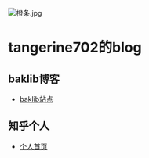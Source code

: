 ![橙条.jpg](https://i.loli.net/2020/09/09/WjhRJnru6L4ez29.jpg)
# **tangerine702的blog**
## baklib博客
 - [baklib站点](https://tchica.baklib.com/)  
 
## 知乎个人
 - [个人首页](https://www.zhihu.com/people/llsuinaiguo)

